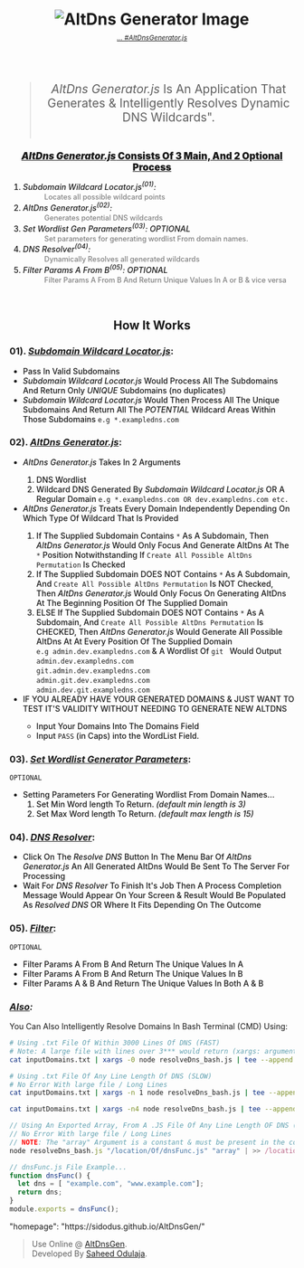 <h1 align= "center">
<img src="./public/AltDnsGeneratorLogo.PNG" alt="AltDns Generator Image">
<!-- <ins><em>AltDns Generator.js</em></ins> -->
</h1> 
<h6 align= "center" style="color: grey; margin-top: -10px"><small><a href="#">... #<em>AltDnsGenerator.js</em></a></small></h6><br />

<blockquote align="center" style="font-size: 1.5em">
    <em>AltDns Generator.js</em> Is An Application That Generates &amp; Intelligently Resolves Dynamic DNS Wildcards". </br></br>
</blockquote>
</hr>
<div align="center" style="font-size: 1.2em; font-weight: 900"><ins><em>AltDns Generator.js</em> Consists Of 3 Main, And 2 Optional Process</br></ins></div>
<ol>
  <li style="font-weight: 500"><em>Subdomain Wildcard Locator.js<sup>(01)</sup>: </em>
  <br/>
  <span style="color: grey; font-size: 0.9em; margin-left: 3em">Locates all possible wildcard points</span></li>
  <li style="font-weight: 500"><em>AltDns Generator.js<sup>(02)</sup>:</em>
  <br/>
  <span style="color: grey; font-size: 0.9em; margin-left: 3em">Generates potential DNS wildcards</span></li>
  <li style="font-weight: 500"><em>Set Wordlist Gen Parameters<sup>(03)</sup>:</em>
  <em>OPTIONAL</em>
  <br/>
  <span style="color: grey; font-size: 0.9em; margin-left: 3em">Set parameters for generating wordlist From domain names.</span></li>
  <li style="font-weight: 500"><em>DNS Resolver<sup>(04)</sup>:</em>
  <br/>
  <span style="color: grey; font-size: 0.9em; margin-left: 3em">Dynamically Resolves all generated wildcards</span></li>
   <li style="font-weight: 500"><em>Filter Params A From B<sup>(05)</sup>: </em>
   <em>OPTIONAL</em>
  <br/>
  <span style="color: grey; font-size: 0.9em; margin-left: 3em">Filter Params A From B And Return Unique Values In A or B & vice versa</span></li>
</ol>

<br />

<h2 align="center">How It Works</h2>
<h3>01). <ins><em>Subdomain Wildcard Locator.js</em></ins>:</h3>
<ul style="font-weight: 500">
  <li>Pass In Valid Subdomains</li>
  <li><em>Subdomain Wildcard Locator.js</em> Would  Process All The Subdomains And Return Only <em>UNIQUE</em> Subdomains (no duplicates) </li>
  <li><em>Subdomain Wildcard Locator.js</em> Would Then Process All The Unique Subdomains And Return All The <em>POTENTIAL</em> Wildcard Areas Within Those Subdomains <code>e.g *.exampledns.com</code></li> 
</ul>

<h3>02). <ins><em>AltDns Generator.js</em></ins>:</h3>
<ul style="font-weight: 500">
  <li><em>AltDns Generator.js </em> Takes In 2 Arguments</li>
    <ol>
      <li>DNS Wordlist</li>
      <li>Wildcard DNS Generated By <em>Subdomain Wildcard Locator.js</em> OR A Regular Domain <code>e.g *.exampledns.com OR dev.exampledns.com etc.</code> </li>
    </ol>
  <li><em>AltDns Generator.js </em> Treats Every Domain Independently Depending On Which Type Of Wildcard That Is Provided</li>
    <ol>
      <li>If The Supplied Subdomain Contains <code>*</code> As A Subdomain, Then <em>AltDns Generator.js </em> Would  Only Focus And Generate AltDns At The <code>*</code> Position Notwithstanding  If <code>Create All Possible AltDns Permutation</code> Is Checked</li>
      <li>If The Supplied Subdomain DOES NOT Contains <code>*</code> As A Subdomain, And <code>Create All Possible AltDns Permutation</code> Is NOT Checked, Then <em>AltDns Generator.js </em> Would  Only Focus On Generating AltDns At The Beginning Position Of The Supplied Domain
      <li>ELSE If The Supplied Subdomain DOES NOT Contains <code>*</code> As A Subdomain, And <code>Create All Possible AltDns Permutation</code> Is CHECKED, Then <em>AltDns Generator.js </em> Would Generate All Possible AltDns At At Every Position Of The Supplied Domain <br/> <code>e.g admin.dev.exampledns.com</code> & A Wordlist Of <code>git </code> Would Output <br/>
      <code>admin.dev.exampledns.com</code> <br/>
      <code>git.admin.dev.exampledns.com</code> <br/>
      <code>admin.git.dev.exampledns.com</code> <br/>
      <code>admin.dev.git.exampledns.com</code>
    </ol>
      <li>IF YOU ALREADY HAVE YOUR GENERATED DOMAINS & JUST WANT TO TEST IT'S VALIDITY WITHOUT NEEDING TO GENERATE NEW ALTDNS</li>
        <ul>
          <li>Input Your Domains Into The Domains Field</li>
          <li>Input <code>PASS</code> (in Caps) into the WordList Field.</li>
        </ul>
</ul>

<h3>03). <ins><em>Set Wordlist Generator Parameters</em></ins>:</h3>
  <code>OPTIONAL</code>
<ul style="font-weight: 500">
  <li>Setting Parameters For Generating Wordlist From Domain Names...
    <ol>
      <li>Set Min Word length To Return. <em>(default min length is 3)</em></li>
      <li>Set Max Word length To Return. <em>(default max length is 15)</em></li>
    </ol>
  </li>
</ul>

<h3>04). <ins><em>DNS Resolver</em></ins>:</h3>
<ul style="font-weight: 500">
  <li>Click On The <em>Resolve DNS</em> Button In The Menu Bar Of <em>AltDns Generator.js</em> An All Generated AltDns Would Be Sent To The Server For Processing</li>
  <li>Wait For <em>DNS Resolver</em> To Finish It's Job Then A Process Completion Message Would Appear On Your Screen & Result Would Be Populated As <em>Resolved DNS</em> OR Where It Fits Depending On The Outcome </li>
</ul>

<h3>05). <ins><em>Filter</em></ins>:</h3>
<code>OPTIONAL</code>
<ul style="font-weight: 500">
  <li>Filter Params A From B And Return The Unique Values In A</li>
  <li>Filter Params A From B And Return The Unique Values In B</li>
  <li>Filter Params A & B And Return The Unique Values In Both A & B</li>
</ul>

<h3><em><ins>Also</ins>:</em></h3>
<p>You Can Also Intelligently Resolve Domains In Bash Terminal (CMD) Using: <br/>

```sh
# Using .txt File Of Within 3000 Lines Of DNS (FAST)
# Note: A large file with lines over 3*** would return (xargs: argument line too long error)
cat inputDomains.txt | xargs -0 node resolveDns_bash.js | tee --append /locationTo/saveLiveDomains.txt

# Using .txt File Of Any Line Length Of DNS (SLOW)
# No Error With large file / Long Lines
cat inputDomains.txt | xargs -n 1 node resolveDns_bash.js | tee --append /locationTo/saveLiveDomains.txt

cat inputDomains.txt | xargs -n4 node resolveDns_bash.js | tee --append /locationTo/saveLiveDomains.txt
```

```js
// Using An Exported Array, From A .JS File Of Any Line Length OF DNS (FAST)
// No Error With large file / Long Lines
// NOTE: The "array" Argument is a constant & must be present in the code
node resolveDns_bash.js "/location/Of/dnsFunc.js" "array" | >> /locationTo/saveLiveDomains.txt

// dnsFunc.js File Example...
function dnsFunc() {
  let dns = [ "example.com", "www.example.com"];
  return dns;
}
module.exports = dnsFunc();
```

</p>

<p>"homepage": "https://sidodus.github.io/AltDnsGen/"</p>

> Use Online @ <a href="https://sidodus.github.io/AltDnsGen/" target="_blank" rel="noreferrer"> AltDnsGen</a>.
> <br/>
> Developed By <a href="https://www.linkedin.com/in/saheed-odulaja-75111337" target="_blank" rel="noreferrer"> Saheed Odulaja</a>.
